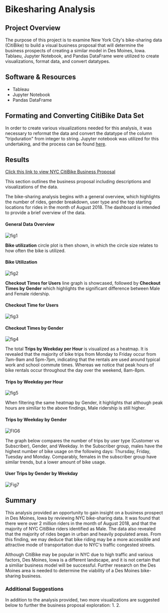 # Bikesharing Analysis

## Project Overview
The purpose of this project is to examine New York City's bike-sharing data (CitiBike) to build a visual business proposal that will determine the business prospects of creating a similar model in Des Moines, Iowa.  Tablaeu, Jupyter Notebook, and Pandas DataFrame were utilized to create visualizations, format data, and convert datatypes.

## Software & Resources
- Tableau
- Jupyter Notebook
- Pandas DataFrame

## Formating and Converting CitiBike Data Set
In order to create various visualizations needed for this analysis, it was necessary to reformat the data and convert the datatype of the column "tripduration" from integer to string.  Jupyter notebook was utilized for this undertaking, and the process can be found [here](https://github.com/retroxsky06/bikesharing/blob/main/NYC_CitiBike_Challenge.ipynb).

## Results 

[Click this link to view NYC CitiBike Business Proposal](https://public.tableau.com/app/profile/vanessa.aczon/viz/BikesharingAnalysis_16326408649250/CitiBikeAnalysis?publish=yes)

This section outlines the business proposal including descriptions and  visualizations of the data. 

The bike-sharing analysis begins with a general overview, which highlights the number of rides, gender breakdown, user type and the top starting locations for rides in the month of August 2018.  The dashboard is intended to provide a brief overview of the data.
#### General Data Overview
![fig1](https://github.com/retroxsky06/bikesharing/blob/main/Images/Overview.png)

**Bike utilization** circle plot is then shown, in which the circle size relates to how often the bike is utilized. 
#### Bike Utilization
![fig2](https://github.com/retroxsky06/bikesharing/blob/main/Images/Bike%20Utilization.png)

**Checkout Times for Users** line graph is showcased, followed by **Checkout Times by Gender** which highlights the significant difference between Male and Female ridership.
#### Checkout Time for Users
![fig3](https://github.com/retroxsky06/bikesharing/blob/main/Images/Checkout%20Times.png)

#### Checkout Times by Gender
![fig4](https://github.com/retroxsky06/bikesharing/blob/main/Images/Checkout%20by%20Gender.png)

The total **Trips by Weekday per Hour** is visualized as a heatmap. It is revealed that the majority of bike trips from Monday to Friday occur from 7am-9am and 5pm-7pm, indicating that the rentals are used around typical work and school commute times.  Whereas we notice that peak hours of bike rentals occur throughout the day over the weekend, 8am-8pm. 
#### Trips by Weekday per Hour
![fig5](https://github.com/retroxsky06/bikesharing/blob/main/Images/Heatmap.png)

When filtering the same heatmap by Gender, it highlights that although peak hours are similiar to the above findings, Male ridership is still higher.
#### Trips by Weekday by Gender
![FIG6](https://github.com/retroxsky06/bikesharing/blob/main/Images/Trips%20by%20Gender:Hour.png)

The graph below compares the number of trips by user type (Customer vs Subscriber), Gender, and Weekday.  In the Subscriber group, males have the highest number of bike usage on the following days: Thursday, Friday, Tuesday and Monday.  Comparably, females in the subscriber group have similar trends, but a lower amount of bike usage.  
#### User Trips by Gender by Weekday
![Fig7](https://github.com/retroxsky06/bikesharing/blob/main/Images/Trips%20by%20Gender:Weekday.png)

## Summary
This analysis provided an opportunity to gain insight on a business prospect in Des Moines, Iowa by reviewing NYC bike-sharing data.  It was found that there were over 2 million riders in the month of August 2018, and that the majority of NYC CitiBike riders identified as Male. The data also revealed that the majority of rides began in urban and heavily populated areas. From this finding, we may deduce that bike riding may be a more accessible and attractive mode of transportation due to NYC's traffic congested streets. 

Although CitiBike may be popular in NYC due to high traffic and various factors, Des Moines, Iowa is a different landscape, and it is not certain that a similiar business model will be successful. Further research on the Des Moines area is needed to determine the viability of a Des Moines bike-sharing business.

### Additional Suggestions
In addition to the analysis provided, two more visualizations are suggested below to further the business proposal exploration: 
1. 
2. 




